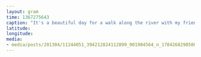 ```yaml
---
layout: gram
time: 1367275643
caption: "It's a beautiful day for a walk along the river with my friend Tom from Antarctica. Bonus points if you can name this bridge!"
latitude: 
longitude: 
media:
- media/posts/201304/11244051_394212824112899_901904564_n_17842682905000351.jpg
---
```

